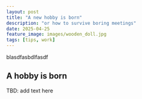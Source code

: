 ```yaml
---
layout: post
title: "A new hobby is born"
description: "or how to survive boring meetings"
date: 2025-04-25
feature_image: images/wooden_doll.jpg 
tags: [tips, work]
---
```


blasdfasbdlfasdf

## A hobby is born

TBD: add text here 


